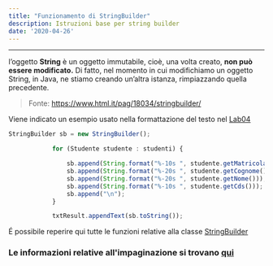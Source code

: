 ```yaml
---
title: "Funzionamento di StringBuilder"
description: Istruzioni base per string builder
date: '2020-04-26'
---
```

***

l’oggetto **String** è un oggetto immutabile, cioè, una volta creato, **non può essere modificato.** Di fatto, nel momento in cui modifichiamo un oggetto String, in Java, ne stiamo creando un’altra istanza, rimpiazzando quella precedente.
> Fonte: https://www.html.it/pag/18034/stringbuilder/

Viene indicato un esempio usato nella formattazione del testo nel [Lab04](https://github.com/TdP-2020/Lab04/blob/soluzione/Lab04_SegreteriaStudenti/src/main/java/it/polito/tdp/lab04/FXMLController.java#L99)
```Javascript
StringBuilder sb = new StringBuilder();

			for (Studente studente : studenti) {

				sb.append(String.format("%-10s ", studente.getMatricola()));
				sb.append(String.format("%-20s ", studente.getCognome()));
				sb.append(String.format("%-20s ", studente.getNome()));
				sb.append(String.format("%-10s ", studente.getCds()));
				sb.append("\n");
			}

			txtResult.appendText(sb.toString());
```
É possibile reperire qui tutte le funzioni relative alla classe [StringBuilder](http://www.falkhausen.de/Java-10/java.lang/String.html)

### Le informazioni relative all'impaginazione si trovano [qui](../Impaginazione%20testo)